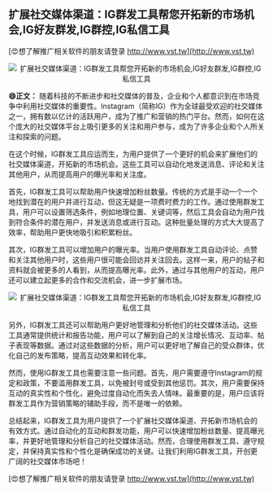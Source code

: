 ## **扩展社交媒体渠道：IG群发工具帮您开拓新的市场机会,IG好友群发,IG群控,IG私信工具**

[😍想了解推广相关软件的朋友请登录 http://www.vst.tw](http://www.vst.tw)

 <center><img src="https://vst.tw/MP4/tuiguang/png/1.png" alt="扩展社交媒体渠道：IG群发工具帮您开拓新的市场机会,IG好友群发,IG群控,IG私信工具"></center>

**😄正文：**
随着科技的不断进步和社交媒体的普及，企业和个人都意识到在市场竞争中利用社交媒体的重要性。Instagram（简称IG）作为全球最受欢迎的社交媒体之一，拥有数以亿计的活跃用户，成为了推广和营销的热门平台。然而，如何在这个庞大的社交媒体平台上吸引更多的关注和用户参与，成为了许多企业和个人所关注和探索的问题。

在这个时候，IG群发工具应运而生，为用户提供了一个更好的机会来扩展他们的社交媒体渠道，开拓新的市场机会。这些工具可以自动化地发送消息、评论和关注其他用户，从而提高用户的曝光率和关注度。

首先，IG群发工具可以帮助用户快速增加粉丝数量。传统的方式是手动一个一个地找到潜在的用户并进行互动，但这无疑是一项费时费力的工作。通过使用群发工具，用户可以设置筛选条件，例如地理位置、关键词等，然后工具会自动为用户找到符合条件的潜在用户，并发送消息或进行互动。这种批量处理的方式大大提高了效率，帮助用户更快地吸引和积累粉丝。

其次，IG群发工具可以增加用户的曝光率。当用户使用群发工具自动评论、点赞和关注其他用户时，这些用户很可能会回访并关注回去。这样一来，用户的帖子和资料就会被更多的人看到，从而提高曝光率。此外，通过与其他用户的互动，用户还可以建立起更多的合作和交流机会，进一步扩展市场。

 <center><img src="https://vst.tw/MP4/tuiguang/png/1.png" alt="扩展社交媒体渠道：IG群发工具帮您开拓新的市场机会,IG好友群发,IG群控,IG私信工具"></center>

另外，IG群发工具还可以帮助用户更好地管理和分析他们的社交媒体活动。这些工具通常提供统计和报告功能，用户可以了解到自己的关注增长情况、互动率、帖子表现等数据。通过对这些数据的分析，用户可以更好地了解自己的受众群体，优化自己的发布策略，提高互动效果和转化率。

然而，使用IG群发工具也需要注意一些问题。首先，用户需要遵守Instagram的规定和政策，不要滥用群发工具，以免被封号或受到其他惩罚。其次，用户需要保持互动的真实性和个性化，避免过度自动化而失去人情味。最重要的是，用户应该将群发工具作为营销策略的辅助手段，而不是唯一的依赖。

总结起来，IG群发工具为用户提供了一个扩展社交媒体渠道、开拓新市场机会的有效方式。通过自动化的互动和群发功能，用户可以快速增加粉丝数量、提高曝光率，并更好地管理和分析自己的社交媒体活动。然而，合理使用群发工具、遵守规定，并保持真实性和个性化是确保成功的关键。让我们利用IG群发工具，开创更广阔的社交媒体市场吧！

[😍想了解推广相关软件的朋友请登录 http://www.vst.tw](http://www.vst.tw)



